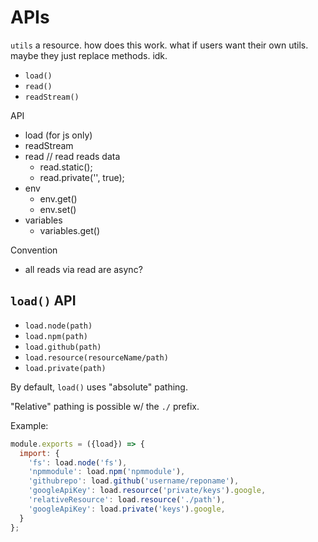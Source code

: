 # APIs

`utils` a resource. how does this work. what if users want their own utils. maybe they just replace methods. idk.
- `load()`
- `read()`
- `readStream()`

API
- load (for js only)
- readStream
- read  // read reads data
  - read.static();
  - read.private('', true);
- env
  - env.get()
  - env.set()
- variables
  - variables.get()

Convention
- all reads via read are async?


## `load()` API

- `load.node(path)`
- `load.npm(path)`
- `load.github(path)`
- `load.resource(resourceName/path)`
- `load.private(path)`

By default, `load()` uses "absolute" pathing.

"Relative" pathing is possible w/ the `./` prefix.

Example:
```javascript
module.exports = ({load}) => {
  import: {
    'fs': load.node('fs'),
    'npmmodule': load.npm('npmmodule'),
    'githubrepo': load.github('username/reponame'),
    'googleApiKey': load.resource('private/keys').google,     
    'relativeResource': load.resource('./path'),     
    'googleApiKey': load.private('keys').google,
  }
};
```
